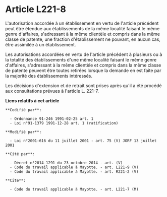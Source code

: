 # Article L221-8

L'autorisation accordée à un établissement en vertu de l'article précédent peut être étendue aux établissements de la même
localité faisant le même genre d'affaires, s'adressant à la même clientèle et compris dans la même classe de patente, une
fraction d'établissement ne pouvant, en aucun cas, être assimilée à un établissement.

Les autorisations accordées en vertu de l'article précédent à plusieurs ou à la totalité des établissements d'une même
localité faisant le même genre d'affaires, s'adressant à la même clientèle et compris dans la même classe de patente peuvent
être toutes retirées lorsque la demande en est faite par la majorité des établissements intéressés.

Les décisions d'extension et de retrait sont prises après qu'il a été procédé aux consultations prévues à l'article L. 221-7.

**Liens relatifs à cet article**

	**Codifié par**:

	  - Ordonnance 91-246 1991-02-25 art. 1
	  - Loi n°91-1379 1991-12-28 art. 1 (ratification)

	**Modifié par**:

	  - Loi n°2001-616 du 11 juillet 2001 - art. 75 (V) JORF 13 juillet 2001

	**Cité par**:

	  - Décret n°2014-1291 du 23 octobre 2014 - art. (V)
	  - Code du travail applicable à Mayotte. - art. L221-9 (V)
	  - Code du travail applicable à Mayotte. - art. R221-2 (V)

	**Cite**:

	  - Code du travail applicable à Mayotte. - art. L221-7 (M)
